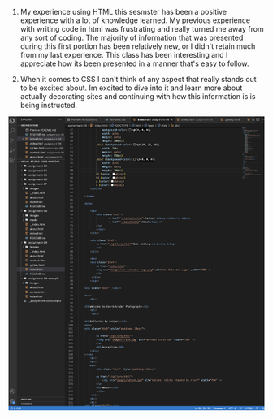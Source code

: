 1. My experience using HTML this sesmster has been a positive experience with a lot of knowledge learned. My previous experience with writing code in html was frustrating and really turned me away from any sort of coding. The majority of information that was presented during this first portion has been relatively new, or I didn't retain much from my last experience. This class has been interesting and I appreciate how its been presented in a manner that's easy to follow.

2. When it comes to CSS I can't think of any aspect that really stands out to be excited about. Im excited to dive into it and learn more about actually decorating sites and continuing with how this information is is being instructed. 

![screenshot](./images/Screenshot%202023-03-26%20at%207.56.33%20PM.png)